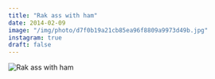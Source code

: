 ```yaml
---
title: "Rak ass with ham"
date: 2014-02-09
image: "/img/photo/d7f0b19a21cb85ea96f8809a9973d49b.jpg"
instagram: true
draft: false
---
```


![Rak ass with ham](/img/photo/d7f0b19a21cb85ea96f8809a9973d49b.jpg)
